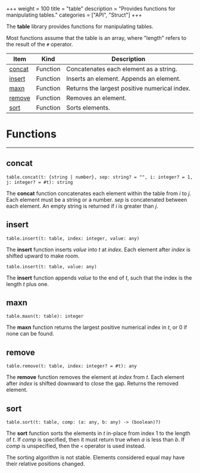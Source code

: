 +++
weight = 100
title = "table"
description = "Provides functions for manipulating tables."
categories = ["API", "Struct"]
+++

The **table** library provides functions for manipulating tables.

Most functions assume that the table is an array, where "length" refers to
the result of the `#` operator.

<div class="api-list one two">

| Item | Kind | Description |
| --- | --- | --- |
| [concat](#concat) | Function | Concatenates each element as a string. |
| [insert](#insert) | Function | Inserts an element. Appends an element. |
| [maxn](#maxn) | Function | Returns the largest positive numerical index. |
| [remove](#remove) | Function | Removes an element. |
| [sort](#sort) | Function | Sorts elements. |

</div>

# Functions

----

## concat

 `table.concat(t: {string | number}, sep: string? = "", i: integer? = 1, j: integer? = #t): string`

The **concat** function concatenates each element within the table from
*i* to *j*. Each element must be a string or a number. *sep* is
concatenated between each element. An empty string is returned if *i* is
greater than *j*.

## insert

 `table.insert(t: table, index: integer, value: any)`

The **insert** function inserts *value* into *t* at
*index*. Each element after *index* is shifted upward to make
room.

 `table.insert(t: table, value: any)`

The **insert** function appends *value* to the end of *t*, such
that the index is the length *t* plus one.

## maxn

 `table.maxn(t: table): integer`

The **maxn** function returns the largest positive numerical index in
*t*, or 0 if none can be found.

## remove

 `table.remove(t: table, index: integer? = #t): any`

The **remove** function removes the element at *index* from *t*.
Each element after *index* is shifted downward to close the gap. Returns
the removed element.

## sort

 `table.sort(t: table, comp: (a: any, b: any) -> (boolean)?)`

The **sort** function sorts the elements in *t* in-place from index 1
to the length of *t*. If *comp* is specified, then it must return true
when *a* is less than *b*. If *comp* is unspecified, then the
`<` operator is used instead.

The sorting algorithm is not stable. Elements considered equal may have their
relative positions changed.